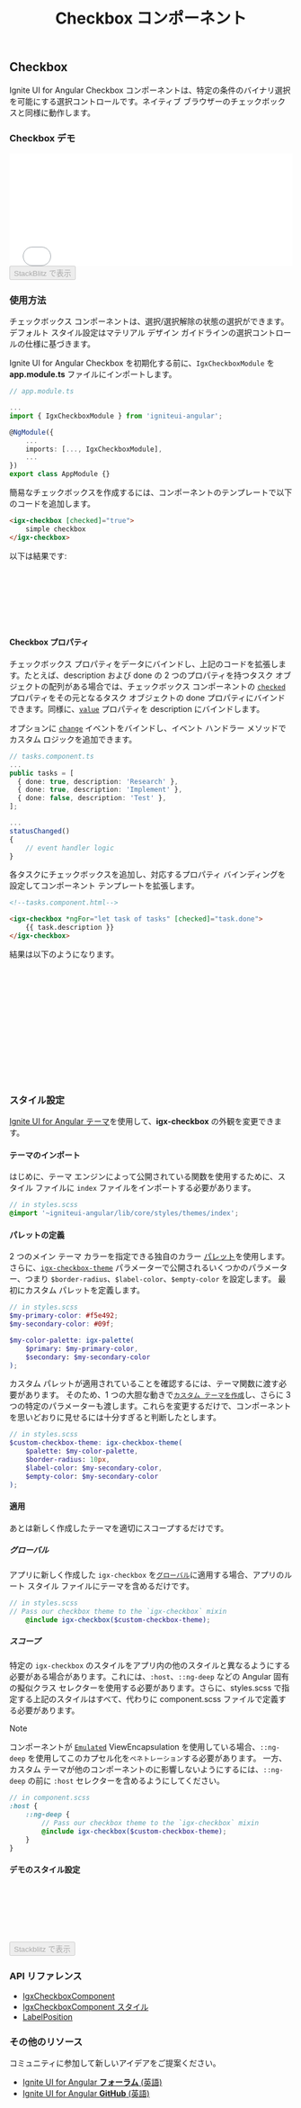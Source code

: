 ﻿---
title: Checkbox コンポーネント
_description: Ignite UI for Angular Checkbox コンポーネントは、特定の条件のバイナリ選択を許可する選択コントロールです。
_keywords: Ignite UI for Angular, UI コントロール, Angular ウィジェット, web ウィジェット, UI ウィジェット, Angular, ネイティブ Angular コンポーネント スィート, ネイティブ Angular コントロール, ネイティブ Angular コンポーネント ライブラリ, Angular Checkbox コンポーネント, Angular Checkbox コントロール
_language: ja
---

## Checkbox
<p class="highlight">Ignite UI for Angular Checkbox コンポーネントは、特定の条件のバイナリ選択を可能にする選択コントロールです。ネイティブ ブラウザーのチェックボックスと同様に動作します。</p>
<div class="divider"></div>

### Checkbox デモ

<div class="sample-container loading" style="height: 200px">
<iframe id="form-elements-sample-iframe" src='{environment:demosBaseUrl}/data-entries/checkbox-sample-2' width="100%" height="100%" seamless frameBorder="0" onload="onSampleIframeContentLoaded(this);"></iframe>
</div>
<div>
<button data-localize="stackblitz" disabled class="stackblitz-btn" data-iframe-id="form-elements-sample-iframe" data-demos-base-url="{environment:demosBaseUrl}">StackBlitz で表示</button>
</div>
<div class="divider--half"></div>

### 使用方法

チェックボックス コンポーネントは、選択/選択解除の状態の選択ができます。デフォルト スタイル設定はマテリアル デザイン ガイドラインの選択コントロールの仕様に基づきます。

Ignite UI for Angular Checkbox を初期化する前に、`IgxCheckboxModule` を **app.module.ts** ファイルにインポートします。

```typescript
// app.module.ts

...
import { IgxCheckboxModule } from 'igniteui-angular';

@NgModule({
    ...
    imports: [..., IgxCheckboxModule],
    ...
})
export class AppModule {}
```

簡易なチェックボックスを作成するには、コンポーネントのテンプレートで以下のコードを追加します。

```html
<igx-checkbox [checked]="true">
    simple checkbox
</igx-checkbox>
```

以下は結果です:

<div class="sample-container loading" style="height: 100px">
<iframe data-src='{environment:demosBaseUrl}/data-entries/checkbox-sample-1' width="100%" height="100%" seamless="" frameBorder="0" class="lazyload"></iframe>
</div>

#### Checkbox プロパティ

チェックボックス プロパティをデータにバインドし、上記のコードを拡張します。たとえば、description および done の 2 つのプロパティを持つタスク オブジェクトの配列がある場合では、チェックボックス コンポーネントの [`checked`]({environment:angularApiUrl}/classes/igxcheckboxcomponent.html#checked) プロパティをその元となるタスク オブジェクトの done プロパティにバインドできます。同様に、[`value`]({environment:angularApiUrl}/classes/igxcheckboxcomponent.html#value) プロパティを description にバインドします。

オプションに [`change`]({environment:angularApiUrl}/classes/igxcheckboxcomponent.html#change) イベントをバインドし、イベント ハンドラー メソッドでカスタム ロジックを追加できます。

```typescript
// tasks.component.ts
...
public tasks = [
  { done: true, description: 'Research' },
  { done: true, description: 'Implement' },
  { done: false, description: 'Test' },
];

...
statusChanged()
{
    // event handler logic
}
```

各タスクにチェックボックスを追加し、対応するプロパティ バインディングを設定してコンポーネント テンプレートを拡張します。

```html
<!--tasks.component.html-->

<igx-checkbox *ngFor="let task of tasks" [checked]="task.done">
    {{ task.description }}
</igx-checkbox>
```

結果は以下のようになります。

<div class="sample-container loading" style="height: 200px">
<iframe data-src='{environment:demosBaseUrl}/data-entries/checkbox-sample-2' width="100%" height="100%" seamless="" frameBorder="0" class="lazyload"></iframe>
</div>

### スタイル設定
[Ignite UI for Angular テーマ](themes/index.md)を使用して、**igx-checkbox** の外観を変更できます。

#### テーマのインポート
はじめに、テーマ エンジンによって公開されている関数を使用するために、スタイル ファイルに `index` ファイルをインポートする必要があります。 

```scss
// in styles.scss
@import '~igniteui-angular/lib/core/styles/themes/index';
```

#### パレットの定義
2 つのメイン テーマ カラーを指定できる独自のカラー [パレット](themes/palette.md)を使用します。さらに、[`igx-checkbox-theme`]({environment:sassApiUrl}/index.html#function-igx-checkbox-theme) パラメーターで公開されるいくつかのパラメーター、つまり `$border-radius`、`$label-color`、`$empty-color` を設定します。
最初にカスタム パレットを定義します。
```scss
// in styles.scss
$my-primary-color: #f5e492;
$my-secondary-color: #09f;

$my-color-palette: igx-palette(
    $primary: $my-primary-color,
    $secondary: $my-secondary-color
);
```

カスタム パレットが適用されていることを確認するには、テーマ関数に渡す必要があります。
そのため、1 つの大胆な動きで[`カスタム テーマを作成`](themes/component-themes.md#テーマの作成)し、さらに 3 つの特定のパラメーターも渡します。これらを変更するだけで、コンポーネントを思いどおりに見せるには十分すぎると判断したとします。
```scss
// in styles.scss
$custom-checkbox-theme: igx-checkbox-theme(
    $palette: $my-color-palette,
    $border-radius: 10px,
    $label-color: $my-secondary-color,
    $empty-color: $my-secondary-color
);
```

#### 適用
あとは新しく作成したテーマを適切にスコープするだけです。

##### グローバル
アプリに新しく作成した `igx-checkbox` を[`グローバル`](themes/component-themes.md#creating-themes)に適用する場合、アプリのルート スタイル ファイルにテーマを含めるだけです。
```scss
// in styles.scss
// Pass our checkbox theme to the `igx-checkbox` mixin
    @include igx-checkbox($custom-checkbox-theme);
```

##### スコープ
特定の `igx-checkbox` のスタイルをアプリ内の他のスタイルと異なるようにする必要がある場合があります。これには、`:host`、`::ng-deep` などの Angular 固有の擬似クラス セレクターを使用する必要があります。さらに、styles.scss で指定する上記のスタイルはすべて、代わりに component.scss ファイルで定義する必要があります。

 >[!NOTE]
 >コンポーネントが [`Emulated`](themes/component-themes.md#表示のカプセル化)  ViewEncapsulation を使用している場合、`::ng-deep` を使用してこのカプセル化を`ペネトレーション`する必要があります。
一方、カスタム テーマが他のコンポーネントのに影響しないようにするには、`::ng-deep` の前に `:host` セレクターを含めるようにしてください。

```scss
// in component.scss
:host {
    ::ng-deep {
        // Pass our checkbox theme to the `igx-checkbox` mixin
        @include igx-checkbox($custom-checkbox-theme);
    }
}
```
#### デモのスタイル設定

<div class="sample-container loading" style="height: 100px">
    <iframe id="checkbox-styling-iframe" frameborder="0" seamless width="100%" height="100%" data-src="{environment:demosBaseUrl}/data-entries/checkbox-styling" class="lazyload no-theming"></iframe>
</div>
<div>
    <button data-localize="stackblitz" disabled class="stackblitz-btn" data-iframe-id="checkbox-styling-iframe" data-demos-base-url="{environment:demosBaseUrl}">Stackblitz で表示</button>
</div>

<div class="divider--half"></div>

### API リファレンス
<div class="divider--half"></div>

* [IgxCheckboxComponent]({environment:angularApiUrl}/classes/igxcheckboxcomponent.html)
* [IgxCheckboxComponent スタイル]({environment:sassApiUrl}/index.html#function-igx-checkbox-theme)
* [LabelPosition]({environment:angularApiUrl}/enums/labelposition.html)

### その他のリソース

<div class="divider--half"></div>
コミュニティに参加して新しいアイデアをご提案ください。

* [Ignite UI for Angular **フォーラム** (英語)](https://www.infragistics.com/community/forums/f/ignite-ui-for-angular)
* [Ignite UI for Angular **GitHub** (英語)](https://github.com/IgniteUI/igniteui-angular)
